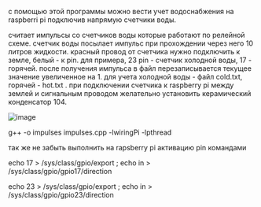 с помощью этой программы можно вести учет водоснабжения на raspberri pi подключив напрямую счетчики воды.

считает импульсы со счетчиков воды которые работают по релейной схеме. счетчик воды посылает импульс при прохождении через него 10 литров жидкости. красный провод от счетчика нужно подключить к земле, белый - к pin. для примера, 23 pin - счетчик холодной воды, 17 - горячей. после получения импульса в файл перезаписывается текущее значение увеличенное на 1. для учета холодной воды - файл cold.txt, горячей - hot.txt . при подключении счетчика к raspberry pi между землей и сигнальным проводом желательно установить керамический конденсатор 104.

![image](https://github.com/dobanov/impulses_count/assets/117526546/91c49a8b-3524-42a2-bee7-199e827616f9)

g++ -o impulses impulses.cpp -lwiringPi -lpthread

так же не забыть выполнить на rapsberry pi активацию pin командами 

echo 17 > /sys/class/gpio/export ; echo in > /sys/class/gpio/gpio17/direction

echo 23 > /sys/class/gpio/export ; echo in > /sys/class/gpio/gpio23/direction
